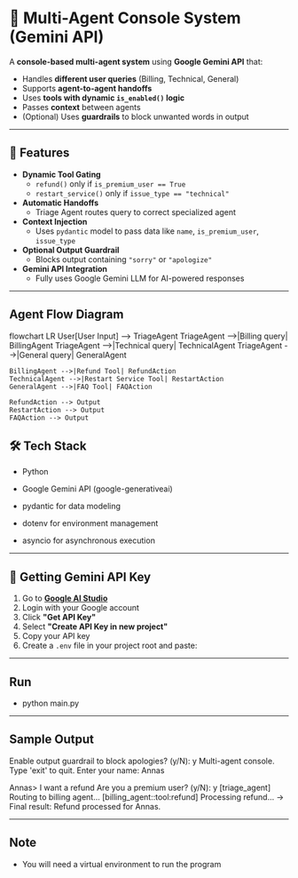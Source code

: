 # 🧠 Multi-Agent Console System (Gemini API)

A **console-based multi-agent system** using **Google Gemini API** that:
- Handles **different user queries** (Billing, Technical, General)
- Supports **agent-to-agent handoffs**
- Uses **tools with dynamic `is_enabled()` logic**
- Passes **context** between agents
- (Optional) Uses **guardrails** to block unwanted words in output

---

## 📌 Features
- **Dynamic Tool Gating**
  - `refund()` only if `is_premium_user == True`
  - `restart_service()` only if `issue_type == "technical"`
- **Automatic Handoffs**
  - Triage Agent routes query to correct specialized agent
- **Context Injection**
  - Uses `pydantic` model to pass data like `name`, `is_premium_user`, `issue_type`
- **Optional Output Guardrail**
  - Blocks output containing `"sorry"` or `"apologize"`
- **Gemini API Integration**
  - Fully uses Google Gemini LLM for AI-powered responses

---

## Agent Flow Diagram

flowchart LR
    User[User Input] --> TriageAgent
    TriageAgent -->|Billing query| BillingAgent
    TriageAgent -->|Technical query| TechnicalAgent
    TriageAgent -->|General query| GeneralAgent

    BillingAgent -->|Refund Tool| RefundAction
    TechnicalAgent -->|Restart Service Tool| RestartAction
    GeneralAgent -->|FAQ Tool| FAQAction

    RefundAction --> Output
    RestartAction --> Output
    FAQAction --> Output

## 🛠 Tech Stack

- Python

- Google Gemini API (google-generativeai)

- pydantic for data modeling

- dotenv for environment management

- asyncio for asynchronous execution


---

## 🔑 Getting Gemini API Key
1. Go to **[Google AI Studio](https://aistudio.google.com)**
2. Login with your Google account
3. Click **"Get API Key"**
4. Select **"Create API Key in new project"**
5. Copy your API key
6. Create a `.env` file in your project root and paste:


---


## Run
- python main.py


---

## Sample Output
Enable output guardrail to block apologies? (y/N): y
Multi-agent console. Type 'exit' to quit.
Enter your name: Annas

Annas> I want a refund
Are you a premium user? (y/N): y
[triage_agent] Routing to billing agent...
[billing_agent::tool:refund] Processing refund...
→ Final result: Refund processed for Annas.

---

## Note
- You will need a virtual environment to run the program





